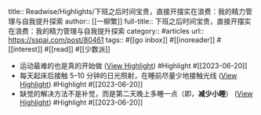 title:: Readwise/Highlights/下班之后时间宝贵，直接开摆实在浪费：我的精力管理与自我提升探索
author:: [[一柳繁]]
full-title:: 下班之后时间宝贵，直接开摆实在浪费：我的精力管理与自我提升探索
category:: #articles
url:: https://sspai.com/post/80461
tags:: #[[go inbox]] #[[inoreader]] #[[interest]] #[[read]] #[[少数派]]
- 运动最难的也是真的开始做 ([View Highlight](https://read.readwise.io/read/01h3c9tgm47c52g48mx1s43j7e)) #Highlight #[[2023-06-20]]
- 每天起床后接触 5–10 分钟的日光照射，在睡前尽量少地接触光线 ([View Highlight](https://read.readwise.io/read/01h3c9trcpqe4v107x7ax4hkgd)) #Highlight #[[2023-06-20]]
- 缺觉的解决方法不是补觉，而是第二天晚上多睡一点（即，**减少小睡**） ([View Highlight](https://read.readwise.io/read/01h3c9tzaxqnrxvca78j5xq27w)) #Highlight #[[2023-06-20]]